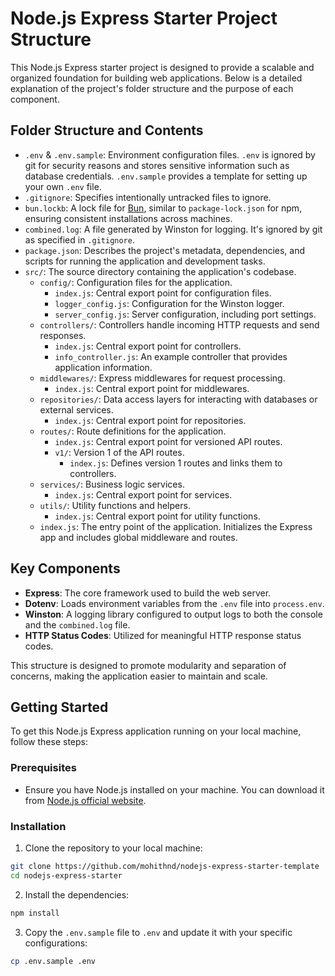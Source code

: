 # Node.js Express Starter Project Structure

This Node.js Express starter project is designed to provide a scalable and organized foundation for building web applications. Below is a detailed explanation of the project's folder structure and the purpose of each component.

## Folder Structure and Contents

- `.env` & `.env.sample`: Environment configuration files. `.env` is ignored by git for security reasons and stores sensitive information such as database credentials. `.env.sample` provides a template for setting up your own `.env` file.
- `.gitignore`: Specifies intentionally untracked files to ignore.
- `bun.lockb`: A lock file for [Bun](https://bun.sh/), similar to `package-lock.json` for npm, ensuring consistent installations across machines.
- `combined.log`: A file generated by Winston for logging. It's ignored by git as specified in `.gitignore`.
- `package.json`: Describes the project's metadata, dependencies, and scripts for running the application and development tasks.
- `src/`: The source directory containing the application's codebase.
  - `config/`: Configuration files for the application.
    - `index.js`: Central export point for configuration files.
    - `logger_config.js`: Configuration for the Winston logger.
    - `server_config.js`: Server configuration, including port settings.
  - `controllers/`: Controllers handle incoming HTTP requests and send responses.
    - `index.js`: Central export point for controllers.
    - `info_controller.js`: An example controller that provides application information.
  - `middlewares/`: Express middlewares for request processing.
    - `index.js`: Central export point for middlewares.
  - `repositories/`: Data access layers for interacting with databases or external services.
    - `index.js`: Central export point for repositories.
  - `routes/`: Route definitions for the application.
    - `index.js`: Central export point for versioned API routes.
    - `v1/`: Version 1 of the API routes.
      - `index.js`: Defines version 1 routes and links them to controllers.
  - `services/`: Business logic services.
    - `index.js`: Central export point for services.
  - `utils/`: Utility functions and helpers.
    - `index.js`: Central export point for utility functions.
  - `index.js`: The entry point of the application. Initializes the Express app and includes global middleware and routes.

## Key Components

- **Express**: The core framework used to build the web server.
- **Dotenv**: Loads environment variables from the `.env` file into `process.env`.
- **Winston**: A logging library configured to output logs to both the console and the `combined.log` file.
- **HTTP Status Codes**: Utilized for meaningful HTTP response status codes.

This structure is designed to promote modularity and separation of concerns, making the application easier to maintain and scale.

## Getting Started

To get this Node.js Express application running on your local machine, follow these steps:

### Prerequisites

- Ensure you have Node.js installed on your machine. You can download it from [Node.js official website](https://nodejs.org/).

### Installation

1. Clone the repository to your local machine:

```sh
git clone https://github.com/mohithnd/nodejs-express-starter-template
cd nodejs-express-starter
```

2. Install the dependencies:

```sh
npm install
```

3. Copy the `.env.sample` file to `.env` and update it with your specific configurations:

```sh
cp .env.sample .env
```
